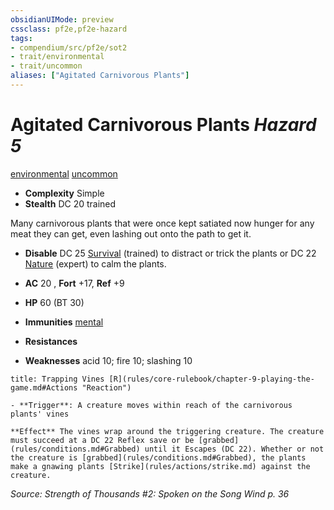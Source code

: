 ```yaml
---
obsidianUIMode: preview
cssclass: pf2e,pf2e-hazard
tags:
- compendium/src/pf2e/sot2
- trait/environmental
- trait/uncommon
aliases: ["Agitated Carnivorous Plants"]
---
```

# Agitated Carnivorous Plants *Hazard 5*  
[environmental](rules/traits/environmental.md)  [uncommon](rules/traits/uncommon.md)  

- **Complexity** Simple
- **Stealth** DC 20 trained  

Many carnivorous plants that were once kept satiated now hunger for any meat they can get, even lashing out onto the path to get it.

- **Disable** DC 25 [Survival](compendium/skills.md#Survival) (trained) to distract or trick the plants or DC 22 [Nature](compendium/skills.md#Nature) (expert) to calm the plants.  

- **AC** 20 , **Fort** +17, **Ref** +9
- **HP** 60 (BT 30)
- **Immunities** [mental](rules/traits/mental.md)
- **Resistances** 
- **Weaknesses** acid 10; fire 10; slashing 10
     
```ad-embed-ability
title: Trapping Vines [R](rules/core-rulebook/chapter-9-playing-the-game.md#Actions "Reaction")

- **Trigger**: A creature moves within reach of the carnivorous plants' vines

**Effect** The vines wrap around the triggering creature. The creature must succeed at a DC 22 Reflex save or be [grabbed](rules/conditions.md#Grabbed) until it Escapes (DC 22). Whether or not the creature is [grabbed](rules/conditions.md#Grabbed), the plants make a gnawing plants [Strike](rules/actions/strike.md) against the creature.
```

*Source: Strength of Thousands #2: Spoken on the Song Wind p. 36*